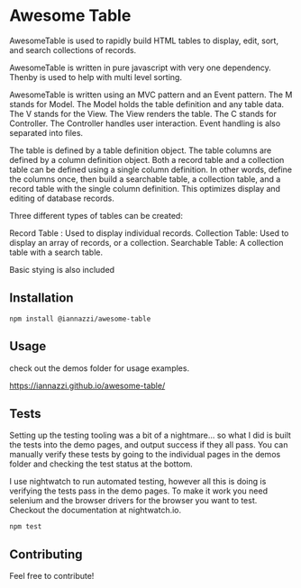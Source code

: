 Awesome Table
=========

AwesomeTable is used to rapidly build HTML tables to display, edit, sort, and search collections of records. 

AwesomeTable is written in pure javascript with very one dependency. Thenby is used to help with multi level sorting.

AwesomeTable is written using an MVC pattern and an Event pattern. 
The M stands for Model. The Model holds the table definition and any table data. 
The V stands for the View. The View renders the table.
The C stands for Controller.  The Controller handles user interaction. 
Event handling is also separated into files.

The table is defined by a table definition object. The table columns are defined by a column definition object. Both a record table and a collection table can be defined using a single column definition. In other words, define the columns once, then build a searchable table, a collection table, and a record table with the single column definition. This optimizes display and editing of database records.

Three different types of tables can be created:

Record Table : Used to display individual records.
Collection Table: Used to display an array of records, or a collection.
Searchable Table: A collection table with a search table.
 
 Basic stying is also included

## Installation

  `npm install @iannazzi/awesome-table`

## Usage

check out the demos folder for usage examples.
    
   https://iannazzi.github.io/awesome-table/


## Tests
  Setting up the testing tooling was a bit of a nightmare... so what I did is built the tests into the demo pages, and output success if they all pass. You can manually verify these tests by going to the individual pages in the demos folder and checking the test status at the bottom.
  
  I use nightwatch to run automated testing, however all this is doing is verifying the tests pass in the demo pages. To make it work you need selenium and the browser drivers for the browser you want to test. Checkout the documentation at nightwatch.io. 
  
  `npm test`

## Contributing

Feel free to contribute!
